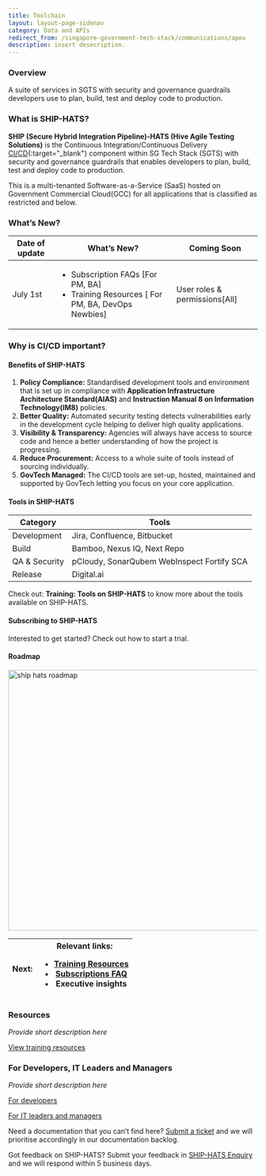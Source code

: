 ```yaml
---
title: Toolchain
layout: layout-page-sidenav
category: Data and APIs
redirect_from: /singapore-government-tech-stack/communications/apex
description: insert desecription.
---
```


### Overview

A suite of services in SGTS with security and governance guardrails developers use to plan, build, test and deploy code to production.

### What is SHIP-HATS?

**SHIP (Secure Hybrid Integration Pipeline)-HATS (Hive Agile Testing Solutions)** is the Continuous Integration/Continuous Delivery 
[CI/CD](https://en.wikipedia.org/wiki/CI/CD){:target="_blank"} component within SG Tech Stack (SGTS) with security and governance guardrails that enables developers to plan, 
build, test and deploy code to production.

This is a multi-tenanted Software-as-a-Service (SaaS) hosted on Government Commercial Cloud(GCC) for all applications that is classified as restricted and below.

### What’s New? 

 Date of update | What’s New? | Coming Soon 
 -------------- |  ---------  | ------------
|   July 1st    | <ul><li>Subscription FAQs [For PM, BA]</li><li>Training Resources [ For PM, BA, DevOps Newbies]</li>| User roles & permissions[All]
                
### Why is CI/CD important?

#### Benefits of SHIP-HATS

1. **Policy Compliance:** Standardised development tools and environment that is set up in compliance with **Application Infrastructure Architecture Standard(AIAS)** 
and **Instruction Manual 8 on Information Technology(IM8)** policies.  
2. **Better Quality:** Automated security testing detects vulnerabilities early in the development cycle helping to deliver high quality applications.
3. **Visibility & Transparency:** Agencies will always have access to source code and hence a better understanding of how the project is progressing. 
4. **Reduce Procurement:** Access to a whole suite of tools instead of sourcing individually.
5. **GovTech Managed:** The CI/CD tools are set-up, hosted, maintained and supported by GovTech letting you focus on your core application.

#### Tools in SHIP-HATS

|     Category  |                  Tools                     |
|     --------  | ------------------------------------------ |
|  Development  |        Jira, Confluence, Bitbucket         |
|     Build     |         Bamboo, Nexus IQ, Next Repo        |
| QA & Security | pCloudy, SonarQubem WebInspect Fortify SCA |
|    Release    |                Digital.ai                  |

Check out: **Training: Tools on SHIP-HATS** to know more about the tools available on SHIP-HATS.

#### Subscribing to SHIP-HATS

Interested to get started? Check out how to start a trial. 

#### Roadmap

<img width="526" alt="ship hats roadmap" src="https://user-images.githubusercontent.com/85614716/123921126-44b7b780-d9b9-11eb-9daf-61b3c587fc21.png">

|          Next:       |                  Relevant links:<ul><li><a href="/training/index">Training Resources</a></li><li><a href="/subscriptions">Subscriptions FAQ</a></li><li>Executive insights</li></ul>|
|       --------       | -------------------------------------------------- |
           
### Resources

*Provide short description here*

[View training resources](https://trainingresource)

### For Developers, IT Leaders and Managers

*Provide short description here*

[For developers](https://trainingresource)

[For IT leaders and managers](https://trainingresource)

Need a documentation that you can’t find here? [Submit a ticket](https://www.developer.tech.gov.sg/singapore-government-tech-stack/toolchain/ship-hats-enquiries) and we 
will prioritise accordingly in our documentation backlog.  

Got feedback on SHIP-HATS? Submit your feedback in [SHIP-HATS Enquiry](https://www.developer.tech.gov.sg/singapore-government-tech-stack/toolchain/ship-hats-enquiries) and we will respond within 5 business days. 
